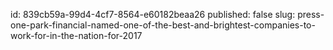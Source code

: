 id: 839cb59a-99d4-4cf7-8564-e60182beaa26
published: false
slug: press-one-park-financial-named-one-of-the-best-and-brightest-companies-to-work-for-in-the-nation-for-2017
